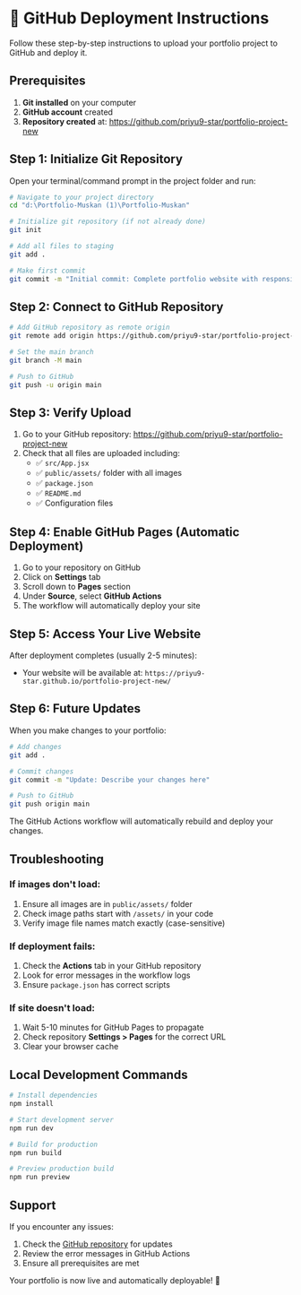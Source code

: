 # 🚀 GitHub Deployment Instructions

Follow these step-by-step instructions to upload your portfolio project to GitHub and deploy it.

## Prerequisites

1. **Git installed** on your computer
2. **GitHub account** created
3. **Repository created** at: https://github.com/priyu9-star/portfolio-project-new

## Step 1: Initialize Git Repository

Open your terminal/command prompt in the project folder and run:

```bash
# Navigate to your project directory
cd "d:\Portfolio-Muskan (1)\Portfolio-Muskan"

# Initialize git repository (if not already done)
git init

# Add all files to staging
git add .

# Make first commit
git commit -m "Initial commit: Complete portfolio website with responsive design"
```

## Step 2: Connect to GitHub Repository

```bash
# Add GitHub repository as remote origin
git remote add origin https://github.com/priyu9-star/portfolio-project-new.git

# Set the main branch
git branch -M main

# Push to GitHub
git push -u origin main
```

## Step 3: Verify Upload

1. Go to your GitHub repository: https://github.com/priyu9-star/portfolio-project-new
2. Check that all files are uploaded including:
   - ✅ `src/App.jsx`
   - ✅ `public/assets/` folder with all images
   - ✅ `package.json`
   - ✅ `README.md`
   - ✅ Configuration files

## Step 4: Enable GitHub Pages (Automatic Deployment)

1. Go to your repository on GitHub
2. Click on **Settings** tab
3. Scroll down to **Pages** section
4. Under **Source**, select **GitHub Actions**
5. The workflow will automatically deploy your site

## Step 5: Access Your Live Website

After deployment completes (usually 2-5 minutes):
- Your website will be available at: `https://priyu9-star.github.io/portfolio-project-new/`

## Step 6: Future Updates

When you make changes to your portfolio:

```bash
# Add changes
git add .

# Commit changes
git commit -m "Update: Describe your changes here"

# Push to GitHub
git push origin main
```

The GitHub Actions workflow will automatically rebuild and deploy your changes.

## Troubleshooting

### If images don't load:
1. Ensure all images are in `public/assets/` folder
2. Check image paths start with `/assets/` in your code
3. Verify image file names match exactly (case-sensitive)

### If deployment fails:
1. Check the **Actions** tab in your GitHub repository
2. Look for error messages in the workflow logs
3. Ensure `package.json` has correct scripts

### If site doesn't load:
1. Wait 5-10 minutes for GitHub Pages to propagate
2. Check repository **Settings > Pages** for the correct URL
3. Clear your browser cache

## Local Development Commands

```bash
# Install dependencies
npm install

# Start development server
npm run dev

# Build for production
npm run build

# Preview production build
npm run preview
```

## Support

If you encounter any issues:
1. Check the [GitHub repository](https://github.com/priyu9-star/portfolio-project-new) for updates
2. Review the error messages in GitHub Actions
3. Ensure all prerequisites are met

Your portfolio is now live and automatically deployable! 🎉